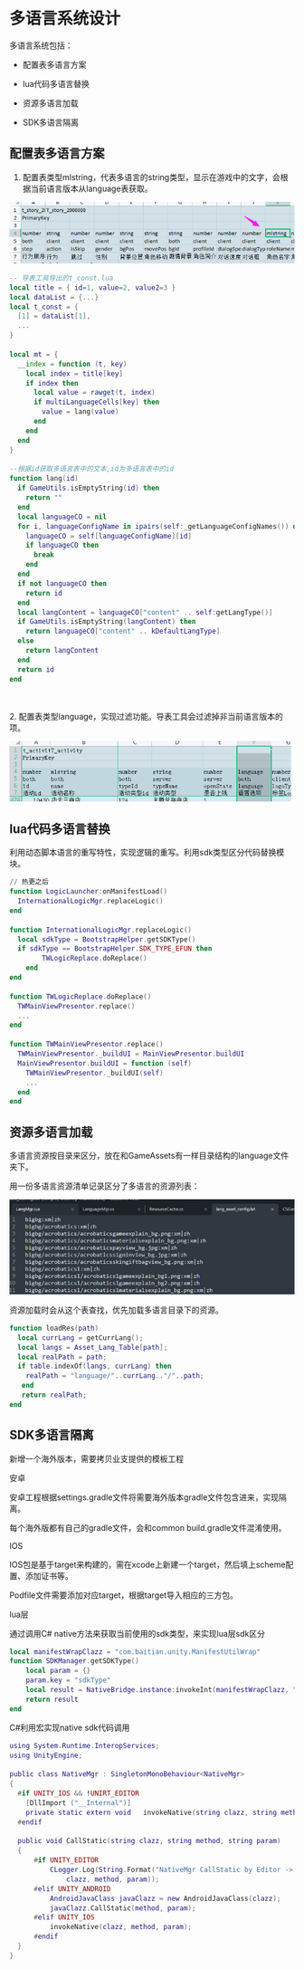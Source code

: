 # 多语言系统设计

多语言系统包括：

*   配置表多语言方案

*   lua代码多语言替换

*   资源多语言加载

*   SDK多语言隔离

## 配置表多语言方案

1.  配置表类型mlstring，代表多语言的string类型，显示在游戏中的文字，会根据当前语言版本从language表获取。

![](image/image_lBPsw1cPiS.png)

```lua
-- 导表工具导出的t_const.lua
local title = { id=1, value=2, value2=3 }
local dataList = {...}
local t_const = {
  [1] = dataList[1],
  ...
}

local mt = {
  __index = function (t, key)
    local index = title[key]
    if index then
      local value = rawget(t, index)
      if multiLanguageCells[key] then
        value = lang(value)
      end
    end
  end
}

--根据id获取多语言表中的文本,id为多语言表中的id
function lang(id)
  if GameUtils.isEmptyString(id) then
    return ""
  end
  local languageCO = nil
  for i, languageConfigName in ipairs(self:_getLanguageConfigNames()) do
    languageCO = self[languageConfigName][id]
    if languageCO then
      break
    end
  end
  if not languageCO then
    return id
  end
  local langContent = languageCO["content" .. self:getLangType()]
  if GameUtils.isEmptyString(langContent) then
    return languageCO["content" .. kDefaultLangType]
  else
    return langContent
  end
  return id
end




```

2\. 配置表类型language，实现过滤功能。导表工具会过滤掉非当前语言版本的项。

![](image/image_cxoj_Sv6DI.png)

## lua代码多语言替换

利用动态脚本语言的重写特性，实现逻辑的重写。利用sdk类型区分代码替换模块。

```lua
// 热更之后
function LogicLauncher:onManifestLoad()
  InternationalLogicMgr.replaceLogic()
end

function InternationalLogicMgr.replaceLogic()
  local sdkType = BootstrapHelper.getSDKType()
  if sdkType == BootstrapHelper.SDK_TYPE_EFUN then
        TWLogicReplace.doReplace()
    end
end

function TWLogicReplace.doReplace()
  TWMainViewPresentor.replace()
  ...
end

function TWMainViewPresentor.replace()
  TWMainViewPresentor._buildUI = MainViewPresentor.buildUI
  MainViewPresentor.buildUI = function (self)
    TWMainViewPresentor._buildUI(self)
    ...
  end
end
```

## 资源多语言加载

多语言资源按目录来区分，放在和GameAssets有一样目录结构的language文件夹下。

用一份多语言资源清单记录区分了多语言的资源列表：

![](image/image_FdHIxdcKDm.png)

资源加载时会从这个表查找，优先加载多语言目录下的资源。

```lua
function loadRes(path)
  local currLang = getCurrLang();
  local langs = Asset_Lang_Table[path];
  local realPath = path;
  if table.indexOf(langs, currLang) then
    realPath = "language/"..currLang.."/"..path;
   end
   return realPath;
end
```

## SDK多语言隔离

新增一个海外版本，需要拷贝业支提供的模板工程

安卓

安卓工程根据settings.gradle文件将需要海外版本gradle文件包含进来，实现隔离。

每个海外版都有自己的gradle文件，会和common build.gradle文件混淆使用。

IOS

IOS包是基于target来构建的，需在xcode上新建一个target，然后填上scheme配置、添加证书等。

Podfile文件需要添加对应target，根据target导入相应的三方包。

lua层

通过调用C# native方法来获取当前使用的sdk类型，来实现lua层sdk区分

```lua
local manifestWrapClazz = "com.baitian.unity.ManifestUtilWrap"
function SDKManager.getSDKType()
    local param = {}
    param.key = "sdkType"
    local result = NativeBridge.instance:invokeInt(manifestWrapClazz, "getIntMetaData", param)
    return result
end
```

C#利用宏实现native sdk代码调用

```lua
using System.Runtime.InteropServices;
using UnityEngine;

public class NativeMgr : SingletonMonoBehaviour<NativeMgr>
{
  #if UNITY_IOS && !UNIRT_EDITOR
    [DllImport ("__Internal")]  
    private static extern void   invokeNative(string clazz, string method, string param);
  #endif
  
  public void CallStatic(string clazz, string method, string param)
  {
      #if UNITY_EDITOR
          CLogger.Log(String.Format("NativeMgr CallStatic by Editor -> [clazz]:{0}, [method]:{1}, [param]:{2}",
              clazz, method, param));
      #elif UNITY_ANDROID
          AndroidJavaClass javaClazz = new AndroidJavaClass(clazz);
          javaClazz.CallStatic(method, param);
      #elif UNITY_IOS
          invokeNative(clazz, method, param);
      #endif
  }
}
```
